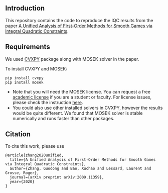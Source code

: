 ## Introduction
This repository contains the code to reproduce the IQC results from the paper [A Unified Analysis of First-Order Methods for
Smooth Games via Integral Quadratic Constraints](https://arxiv.org/pdf/2009.11359.pdf).

## Requirements
We used [CVXPY](https://www.cvxpy.org/) package along with MOSEK solver in the paper. 

To install CVXPY and MOSEK:
```
pip install cvxpy
pip install mosek
```

 - Note that you will need the MOSEK license. You can request a free [academic license](https://www.mosek.com/products/academic-licenses/) if you are a student or faculty. For license issues, please check the instruction [here](https://docs.mosek.com/9.2/licensing/index.html).
 - You could also use other installed solvers in CVXPY, however the results would be quite different. We found that MOSEK solver is stable numerically and runs faster than other packages. 


## Citation
To cite this work, please use
```
@article{zhang2020unified,
  title={A Unified Analysis of First-Order Methods for Smooth Games via Integral Quadratic Constraints},
  author={Zhang, Guodong and Bao, Xuchao and Lessard, Laurent and Grosse, Roger},
  journal={arXiv preprint arXiv:2009.11359},
  year={2020}
}
```
